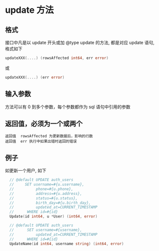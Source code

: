 # update 方法

## 格式

接口中凡是以  update 开头或加 @type update 的方法, 都是对应 update 语句, 格式如下

````go
updateXXX(....) (rowsAffected int64, err error)
````
或

````go
updateXXX(....) (err error)

````


## 输入参数
   方法可以有 0 到多个参数，每个参数都作为 sql 语句中引用的参数

## 返回值，必须为一个或两个

    返回值  rowsAffected 为更新数据后，影响的行数
    返回值  err 执行中如果出错时返回的错误

## 例子

如更新一个用户, 如下

````go
  // @default UPDATE auth_users
  //     SET username=#{u.username},
  //          phone=#{u.phone},
  //          address=#{u.address},
  //          status=#{u.status},
  //          birth_day=#{u.birth_day},
  //          updated_at=CURRENT_TIMESTAMP
  //      WHERE id=#{id}
  Update(id int64, u *User) (int64, error)
````

````go
  // @default UPDATE auth_users
  //      SET username=#{username},
  //          updated_at=CURRENT_TIMESTAMP
  //      WHERE id=#{id}
  UpdateName(id int64, username string) (int64, error)
````

